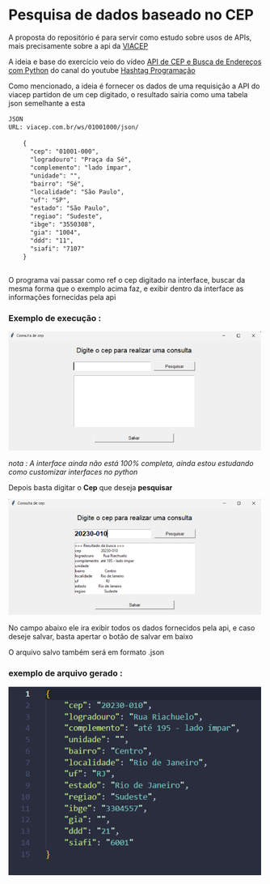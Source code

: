 # Pesquisa de dados baseado no CEP

A proposta do repositório é para servir como estudo sobre usos de APIs, mais precisamente sobre a api da [VIACEP](https://viacep.com.br/)

A ideia e base do exercício veio do vídeo [
API de CEP e Busca de Endereços com Python](https://www.youtube.com/watch?v=m72WIejruxI) do canal do youtube [Hashtag Programação](https://www.youtube.com/@HashtagProgramacao)

Como mencionado, a ideia é fornecer os dados de uma requisição a API do viacep partidon de um cep digitado, o resultado sairia como uma tabela json semelhante a esta

```
JSON
URL: viacep.com.br/ws/01001000/json/

    {
      "cep": "01001-000",
      "logradouro": "Praça da Sé",
      "complemento": "lado ímpar",
      "unidade": "",
      "bairro": "Sé",
      "localidade": "São Paulo",
      "uf": "SP",
      "estado": "São Paulo",
      "regiao": "Sudeste",
      "ibge": "3550308",
      "gia": "1004",
      "ddd": "11",
      "siafi": "7107"
    }
          
```

O programa vai passar como ref o cep digitado na interface, buscar da mesma forma que o exemplo acima faz, e exibir dentro da interface as informações fornecidas pela api

### Exemplo de execução :

<img src='assets/img1.png' width =500>

_nota : A interface ainda não está 100% completa, ainda estou estudando como customizar interfaces no python_

Depois basta digitar o **Cep** que deseja **pesquisar**

<img src='assets/img2.png' width =500>

No campo abaixo ele ira exibir todos os dados fornecidos pela api, e caso deseje salvar, basta apertar o botão de salvar em baixo

O arquivo salvo também será em formato .json

### exemplo de arquivo gerado : 
<img src='assets/img3.png' width =500>
